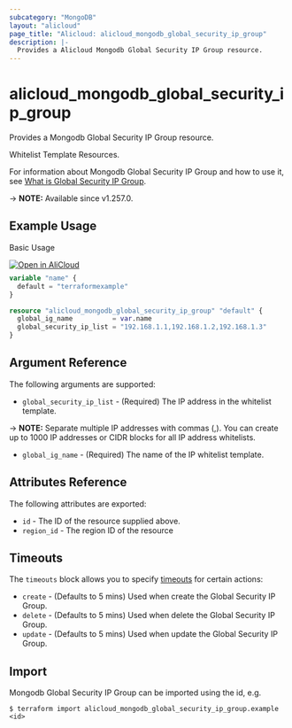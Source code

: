 ```yaml
---
subcategory: "MongoDB"
layout: "alicloud"
page_title: "Alicloud: alicloud_mongodb_global_security_ip_group"
description: |-
  Provides a Alicloud Mongodb Global Security IP Group resource.
---
```


# alicloud_mongodb_global_security_ip_group

Provides a Mongodb Global Security IP Group resource.

Whitelist Template Resources.

For information about Mongodb Global Security IP Group and how to use it, see [What is Global Security IP Group](https://next.api.alibabacloud.com/document/Dds/2015-12-01/CreateGlobalSecurityIPGroup).

-> **NOTE:** Available since v1.257.0.

## Example Usage

Basic Usage

<div style="display: block;margin-bottom: 40px;"><div class="oics-button" style="float: right;position: absolute;margin-bottom: 10px;">
  <a href="https://api.aliyun.com/terraform?resource=alicloud_mongodb_global_security_ip_group&exampleId=40bd106b-d109-80a0-71c2-7d4c699ac2e30abec869&activeTab=example&spm=docs.r.mongodb_global_security_ip_group.0.40bd106bd1&intl_lang=EN_US" target="_blank">
    <img alt="Open in AliCloud" src="https://img.alicdn.com/imgextra/i1/O1CN01hjjqXv1uYUlY56FyX_!!6000000006049-55-tps-254-36.svg" style="max-height: 44px; max-width: 100%;">
  </a>
</div></div>

```terraform
variable "name" {
  default = "terraformexample"
}

resource "alicloud_mongodb_global_security_ip_group" "default" {
  global_ig_name          = var.name
  global_security_ip_list = "192.168.1.1,192.168.1.2,192.168.1.3"
}
```

## Argument Reference

The following arguments are supported:
* `global_security_ip_list` - (Required) The IP address in the whitelist template.

-> **NOTE:** Separate multiple IP addresses with commas (,). You can create up to 1000 IP addresses or CIDR blocks for all IP address whitelists.

* `global_ig_name` - (Required) The name of the IP whitelist template.

## Attributes Reference

The following attributes are exported:
* `id` - The ID of the resource supplied above.
* `region_id` - The region ID of the resource

## Timeouts

The `timeouts` block allows you to specify [timeouts](https://developer.hashicorp.com/terraform/language/resources/syntax#operation-timeouts) for certain actions:
* `create` - (Defaults to 5 mins) Used when create the Global Security IP Group.
* `delete` - (Defaults to 5 mins) Used when delete the Global Security IP Group.
* `update` - (Defaults to 5 mins) Used when update the Global Security IP Group.

## Import

Mongodb Global Security IP Group can be imported using the id, e.g.

```shell
$ terraform import alicloud_mongodb_global_security_ip_group.example <id>
```
